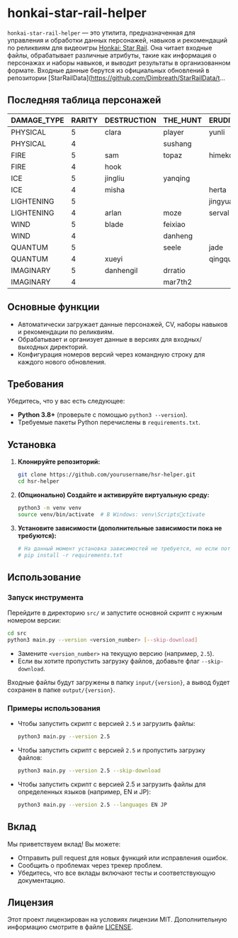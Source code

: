# honkai-star-rail-helper

`honkai-star-rail-helper` — это утилита, предназначенная для управления и обработки данных персонажей, навыков и рекомендаций по реликвиям для видеоигры [Honkai: Star Rail](https://en.wikipedia.org/wiki/Honkai:_Star_Rail). Она читает входные файлы, обрабатывает различные атрибуты, такие как информация о персонажах и наборы навыков, и выводит результаты в организованном формате. Входные данные берутся из официальных обновлений в репозитории [StarRailData](https://github.com/Dimbreath/StarRailData/t...

## Последняя таблица персонажей
<!-- CHARACTER_TABLE_START -->
| DAMAGE_TYPE | RARITY | DESTRUCTION        | THE_HUNT | ERUDITION | HARMONY | NIHILITY      | PRESERVATION | ABUNDANCE |
| ----------- | ------ | ------------------ | -------- | --------- | ------- | ------------- | ------------ | --------- |
| PHYSICAL    | 5      | clara|player|yunli | boothill | argenti   | robin   |               |              |           |
| PHYSICAL    | 4      |                    | sushang  |           | hanya   | luka          |              | natasha   |
| FIRE        | 5      | sam                | topaz    | himeko    |         | jiaoqiu       | player2      | lingsha   |
| FIRE        | 4      | hook               |          |           | asta    | guinaifen     |              | gallagher |
| ICE         | 5      | jingliu            | yanqing  |           | ruanmei |               | gepard       |           |
| ICE         | 4      | misha              |          | herta     |         | pela          | mar7th       |           |
| LIGHTENING  | 5      |                    |          | jingyuan  |         | acheron|kafka |              | bailu     |
| LIGHTENING  | 4      | arlan              | moze     | serval    | tingyun |               |              |           |
| WIND        | 5      | blade              | feixiao  |           | bronya  | blackswan     |              | huohuo    |
| WIND        | 4      |                    | danheng  |           |         | sampo         |              |           |
| QUANTUM     | 5      |                    | seele    | jade      | sparkle | silverwolf    | fuxuan       |           |
| QUANTUM     | 4      | xueyi              |          | qingque   |         |               |              | lynx      |
| IMAGINARY   | 5      | danhengil          | drratio  |           | player3 | welt          | aventurine   | luocha    |
| IMAGINARY   | 4      |                    | mar7th2  |           | yukong  |               |              |           |
<!-- CHARACTER_TABLE_END -->

## Основные функции
- Автоматически загружает данные персонажей, CV, наборы навыков и рекомендации по реликвиям.
- Обрабатывает и организует данные в версиях для входных/выходных директорий.
- Конфигурация номеров версий через командную строку для каждого нового обновления.

## Требования

Убедитесь, что у вас есть следующее:
- **Python 3.8+** (проверьте с помощью `python3 --version`).
- Требуемые пакеты Python перечислены в `requirements.txt`.

## Установка

1. **Клонируйте репозиторий:**
   ```bash
   git clone https://github.com/yourusername/hsr-helper.git
   cd hsr-helper
   ```

2. **(Опционально) Создайте и активируйте виртуальную среду:**
   ```bash
   python3 -m venv venv
   source venv/bin/activate  # В Windows: venv\Scriptsctivate
   ```

3. **Установите зависимости (дополнительные зависимости пока не требуются):**
   ```bash
   # На данный момент установка зависимостей не требуется, но если потребуется в будущем:
   # pip install -r requirements.txt
   ```

## Использование

### Запуск инструмента
   Перейдите в директорию `src/` и запустите основной скрипт с нужным номером версии:
   ```bash
   cd src
   python3 main.py --version <version_number> [--skip-download]
   ```

   - Замените `<version_number>` на текущую версию (например, `2.5`).
   - Если вы хотите пропустить загрузку файлов, добавьте флаг `--skip-download`.

   Входные файлы будут загружены в папку `input/{version}`, а вывод будет сохранен в папке `output/{version}`.

### Примеры использования

- Чтобы запустить скрипт с версией `2.5` и загрузить файлы:
  ```bash
  python3 main.py --version 2.5
  ```

- Чтобы запустить скрипт с версией `2.5` и пропустить загрузку файлов:
  ```bash
  python3 main.py --version 2.5 --skip-download
  ```

- Чтобы запустить скрипт с версией 2.5 и загрузить файлы для определенных языков (например, EN и JP):
  ```bash
  python3 main.py --version 2.5 --languages EN JP
  ```

## Вклад

Мы приветствуем вклад! Вы можете:
- Отправить pull request для новых функций или исправления ошибок.
- Сообщить о проблемах через трекер проблем.
- Убедитесь, что все вклады включают тесты и соответствующую документацию.

## Лицензия

Этот проект лицензирован на условиях лицензии MIT. Дополнительную информацию смотрите в файле [LICENSE](LICENSE).
